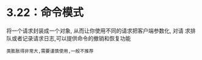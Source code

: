 # 3.22：命令模式

将一个请求封装成一个对象, 从而让你使用不同的请求把客户端参数化, 对请 求排队或者记录请求日志,可以提供命令的撤销和恢复功能





```
类膨胀得非常大,需要谨慎使用,一般不推荐
```


